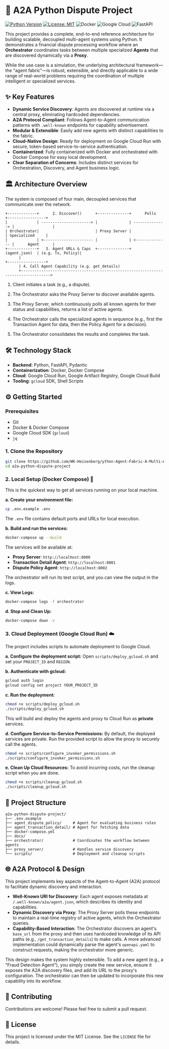 # 🚀 A2A Python Dispute Project

[![Python Version](https://img.shields.io/badge/python-3.10-blue.svg)](https://www.python.org/downloads/release/python-3100/)
[![License: MIT](https://img.shields.io/badge/License-MIT-yellow.svg)](https://opensource.org/licenses/MIT)
![Docker](https://img.shields.io/badge/docker-%230db7ed.svg?style=flat&logo=docker&logoColor=white)
![Google Cloud](https://img.shields.io/badge/Google%20Cloud-4285F4?style=flat&logo=google-cloud&logoColor=white)
![FastAPI](https://img.shields.io/badge/FastAPI-005571?style=flat&logo=fastapi)

This project provides a complete, end-to-end reference architecture for building scalable, decoupled multi-agent systems using Python. It demonstrates a financial dispute processing workflow where an **Orchestrator** coordinates tasks between multiple specialized **Agents** that are discovered dynamically via a **Proxy**.

While the use case is a simulation, the underlying architectural framework—the "agent fabric"—is robust, extensible, and directly applicable to a wide range of real-world problems requiring the coordination of multiple intelligent or specialized services.

## ✨ Key Features

*   **Dynamic Service Discovery**: Agents are discovered at runtime via a central proxy, eliminating hardcoded dependencies.
*   **A2A Protocol Compliant**: Follows Agent-to-Agent communication patterns with `.well-known` endpoints for capability advertisement.
*   **Modular & Extensible**: Easily add new agents with distinct capabilities to the fabric.
*   **Cloud-Native Design**: Ready for deployment on Google Cloud Run with secure, token-based service-to-service authentication.
*   **Containerized**: Fully containerized with Docker and orchestrated with Docker Compose for easy local development.
*   **Clear Separation of Concerns**: Includes distinct services for Orchestration, Discovery, and Agent business logic.

## 🏛️ Architecture Overview

The system is composed of four main, decoupled services that communicate over the network.

```text
+-------------+      2. Discover()      +--------------+      Polls      +-----------------+
|             | ----------------------> |              | --------------> |                 |
| Orchestrator|                         | Proxy Server |                 | Specialized     |
|             | <---------------------- |              | <-------------- |      Agent      |
+-------------+   3. Agent URLs & Caps  +--------------+   (agent.json)  | (e.g. Tx, Policy)|
      |                                                                  +-----------------+
      | 4. Call Agent Capability (e.g. get_details)
      +----------------------------------------------------------------------------------->
```

1.  Client initiates a task (e.g., a dispute).

2.  The Orchestrator asks the Proxy Server to discover available agents.

3.  The Proxy Server, which continuously polls all known agents for their status and capabilities, returns a list of active agents.

4.  The Orchestrator calls the specialized agents in sequence (e.g., first the Transaction Agent for data, then the Policy Agent for a decision).

5.  The Orchestrator consolidates the results and completes the task.

## 🛠️ Technology Stack

*   **Backend**: Python, FastAPI, Pydantic
*   **Containerization**: Docker, Docker Compose
*   **Cloud**: Google Cloud Run, Google Artifact Registry, Google Cloud Build
*   **Tooling**: `gcloud` SDK, Shell Scripts

## ⚙️ Getting Started

### Prerequisites

*   Git
*   Docker & Docker Compose
*   Google Cloud SDK (`gcloud`)
*   `jq`

### 1. Clone the Repository

```bash
git clone https://github.com/WK-Heisenberg/ython-Agent-Fabric-A-Multi-Agent-System-Template.git
cd a2a-python-dispute-project
```

### 2. Local Setup (Docker Compose) 🐳

This is the quickest way to get all services running on your local machine.

**a. Create your environment file:**
```bash
cp .env.example .env
```
The `.env` file contains default ports and URLs for local execution.

**b. Build and run the services:**
```bash
docker-compose up --build
```
The services will be available at:
*   **Proxy Server**: `http://localhost:8000`
*   **Transaction Detail Agent**: `http://localhost:8001`
*   **Dispute Policy Agent**: `http://localhost:8002`

The orchestrator will run its test script, and you can view the output in the logs.

**c. View Logs:**
```bash
docker-compose logs -f orchestrator
```

**d. Stop and Clean Up:**
```bash
docker-compose down -v
```

### 3. Cloud Deployment (Google Cloud Run) ☁️

The project includes scripts to automate deployment to Google Cloud.

**a. Configure the deployment script:**
Open `scripts/deploy_gcloud.sh` and set your `PROJECT_ID` and `REGION`.

**b. Authenticate with gcloud:**
```bash
gcloud auth login
gcloud config set project YOUR_PROJECT_ID
```

**c. Run the deployment:**
```bash
chmod +x scripts/deploy_gcloud.sh
./scripts/deploy_gcloud.sh
```
This will build and deploy the agents and proxy to Cloud Run as **private** services.

**d. Configure Service-to-Service Permissions:**
By default, the deployed services are private. Run the provided script to allow the proxy to securely call the agents.
```bash
chmod +x scripts/configure_invoker_permissions.sh
./scripts/configure_invoker_permissions.sh
```

**e. Clean Up Cloud Resources:**
To avoid incurring costs, run the cleanup script when you are done.
```bash
chmod +x scripts/cleanup_gcloud.sh
./scripts/cleanup_gcloud.sh
```

## 📂 Project Structure

```
a2a-python-dispute-project/
├── .env.example
├── agent_dispute_policy/     # Agent for evaluating business rules
├── agent_transaction_detail/ # Agent for fetching data
├── docker-compose.yml
├── docs/
├── orchestrator/             # Coordinates the workflow between agents
├── proxy_server/             # Handles service discovery
└── scripts/                  # Deployment and cleanup scripts
```

## 🌐 A2A Protocol & Design

This project implements key aspects of the Agent-to-Agent (A2A) protocol to facilitate dynamic discovery and interaction.

*   **Well-Known URI for Discovery**: Each agent exposes metadata at `/.well-known/a2a/agent.json`, which describes its identity and capabilities.
*   **Dynamic Discovery via Proxy**: The Proxy Server polls these endpoints to maintain a real-time registry of active agents, which the Orchestrator queries.
*   **Capability-Based Interaction**: The Orchestrator discovers an agent's `base_url` from the proxy and then uses hardcoded knowledge of its API paths (e.g., `/get_transaction_details`) to make calls. A more advanced implementation could dynamically parse the agent's `openapi.yaml` to construct requests, making the orchestrator more generic.

This design makes the system highly extensible. To add a new agent (e.g., a "Fraud Detection Agent"), you simply create the new service, ensure it exposes the A2A discovery files, and add its URL to the proxy's configuration. The orchestrator can then be updated to incorporate this new capability into its workflow.

## 🤝 Contributing

Contributions are welcome! Please feel free to submit a pull request.

## 📄 License

This project is licensed under the MIT License. See the `LICENSE` file for details.
